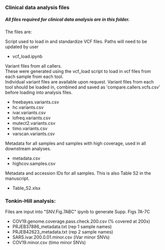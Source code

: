 ### Clinical data analysis files

##### All files required for clinical data analysis are in this folder.

The files are:

Script used to load in and standardize VCF files. Paths will need to be updated by user
- vcf_load.ipynb

Variant files from all callers.  
These were generated using the vcf_load script to load in vcf files from each sample from each tool.  
Individual variant files are available upon request. Variant files from each tool should be loaded in, combined and saved as 'compare.callers.vcfs.csv' before loading into analysis files.  
- freebayes.variants.csv
- hc.variants.csv
- ivar.variants.csv
- lofreq.variants.csv
- mutect2.variants.csv
- timo.variants.csv
- varscan.variants.csv

Metadata for all samples and samples with high coverage, used in all downstream analyses.  
- metadata.csv
- highcov.samples.csv

Metadata and accession IDs for all samples. This is also Table S2 in the manuscript.  
- Table_S2.xlsx

### Tonkin-Hill analysis:
Files are input into "SNV.Fig.7ABC" ipynb to generate Supp. Figs 7A-7C
- COV19.genome.coverage.pass.check.200.csv (% covered at 200x)
- PRJEB37886_metadata.txt (rep 1 sample names)
- PRJEB42623_metadata.txt (rep 2 sample names)
- SARS.ivar.200.0.01.minor.csv (iVar minor SNVs)
- COV19.minor.csv (timo minor SNVs)
